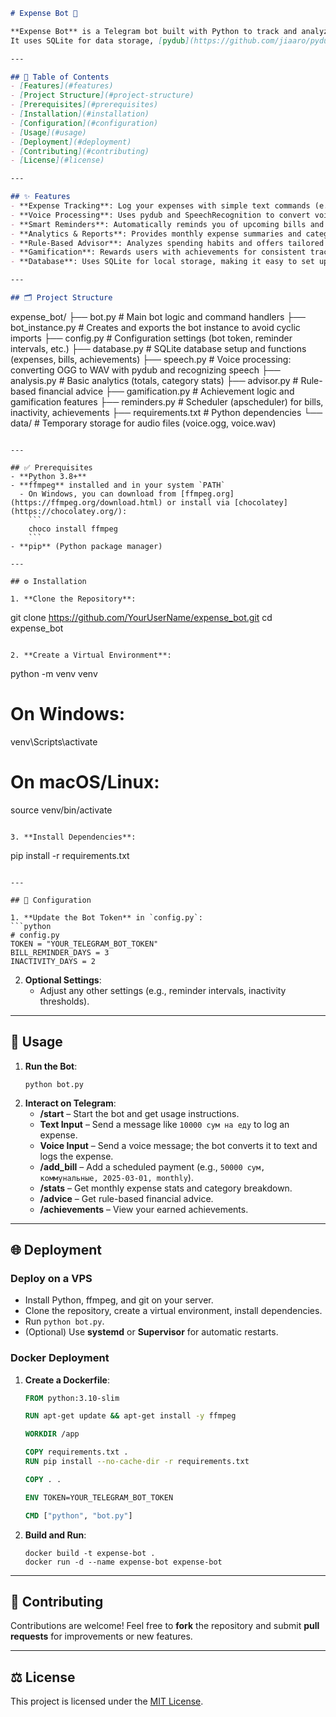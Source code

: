 ```markdown
# Expense Bot 🚀

**Expense Bot** is a Telegram bot built with Python to track and analyze your expenses via text and voice input.  
It uses SQLite for data storage, [pydub](https://github.com/jiaaro/pydub) and [SpeechRecognition](https://github.com/Uberi/speech_recognition) for audio processing, and includes smart reminders and gamification features to help you manage your budget effectively.

---

## 📑 Table of Contents
- [Features](#features)
- [Project Structure](#project-structure)
- [Prerequisites](#prerequisites)
- [Installation](#installation)
- [Configuration](#configuration)
- [Usage](#usage)
- [Deployment](#deployment)
- [Contributing](#contributing)
- [License](#license)

---

## ✨ Features
- **Expense Tracking**: Log your expenses with simple text commands (e.g., `10000 сум на еду`) or voice messages.
- **Voice Processing**: Uses pydub and SpeechRecognition to convert voice messages into text.
- **Smart Reminders**: Automatically reminds you of upcoming bills and alerts if you haven’t logged expenses for a while.
- **Analytics & Reports**: Provides monthly expense summaries and category breakdowns.
- **Rule-Based Advisor**: Analyzes spending habits and offers tailored advice (e.g., reducing fast food expenses).
- **Gamification**: Rewards users with achievements for consistent tracking or reducing expenses.
- **Database**: Uses SQLite for local storage, making it easy to set up and maintain.

---

## 🗂 Project Structure

```
expense_bot/
├── bot.py           # Main bot logic and command handlers
├── bot_instance.py  # Creates and exports the bot instance to avoid cyclic imports
├── config.py        # Configuration settings (bot token, reminder intervals, etc.)
├── database.py      # SQLite database setup and functions (expenses, bills, achievements)
├── speech.py        # Voice processing: converting OGG to WAV with pydub and recognizing speech
├── analysis.py      # Basic analytics (totals, category stats)
├── advisor.py       # Rule-based financial advice
├── gamification.py  # Achievement logic and gamification features
├── reminders.py     # Scheduler (apscheduler) for bills, inactivity, achievements
├── requirements.txt # Python dependencies
└── data/            # Temporary storage for audio files (voice.ogg, voice.wav)
```

---

## ✅ Prerequisites
- **Python 3.8+**  
- **ffmpeg** installed and in your system `PATH`  
  - On Windows, you can download from [ffmpeg.org](https://ffmpeg.org/download.html) or install via [chocolatey](https://chocolatey.org/):
    ```
    choco install ffmpeg
    ```
- **pip** (Python package manager)

---

## ⚙️ Installation

1. **Clone the Repository**:
   ```
   git clone https://github.com/YourUserName/expense_bot.git
   cd expense_bot
   ```

2. **Create a Virtual Environment**:
   ```
   python -m venv venv
   # On Windows:
   venv\Scripts\activate
   # On macOS/Linux:
   source venv/bin/activate
   ```

3. **Install Dependencies**:
   ```
   pip install -r requirements.txt
   ```

---

## 🔧 Configuration

1. **Update the Bot Token** in `config.py`:
   ```python
   # config.py
   TOKEN = "YOUR_TELEGRAM_BOT_TOKEN"
   BILL_REMINDER_DAYS = 3
   INACTIVITY_DAYS = 2
   ```
2. **Optional Settings**:  
   - Adjust any other settings (e.g., reminder intervals, inactivity thresholds).

---

## 🚀 Usage

1. **Run the Bot**:
   ```
   python bot.py
   ```
2. **Interact on Telegram**:
   - **/start** – Start the bot and get usage instructions.
   - **Text Input** – Send a message like `10000 сум на еду` to log an expense.
   - **Voice Input** – Send a voice message; the bot converts it to text and logs the expense.
   - **/add_bill** – Add a scheduled payment (e.g., `50000 сум, коммунальные, 2025-03-01, monthly`).
   - **/stats** – Get monthly expense stats and category breakdown.
   - **/advice** – Get rule-based financial advice.
   - **/achievements** – View your earned achievements.

---

## 🌐 Deployment

### Deploy on a VPS
- Install Python, ffmpeg, and git on your server.
- Clone the repository, create a virtual environment, install dependencies.
- Run `python bot.py`.
- (Optional) Use **systemd** or **Supervisor** for automatic restarts.

### Docker Deployment
1. **Create a Dockerfile**:
   ```dockerfile
   FROM python:3.10-slim

   RUN apt-get update && apt-get install -y ffmpeg

   WORKDIR /app

   COPY requirements.txt .
   RUN pip install --no-cache-dir -r requirements.txt

   COPY . .

   ENV TOKEN=YOUR_TELEGRAM_BOT_TOKEN

   CMD ["python", "bot.py"]
   ```
2. **Build and Run**:
   ```
   docker build -t expense-bot .
   docker run -d --name expense-bot expense-bot
   ```

---

## 🤝 Contributing

Contributions are welcome! Feel free to **fork** the repository and submit **pull requests** for improvements or new features.

---

## ⚖️ License

This project is licensed under the [MIT License](LICENSE).

```


